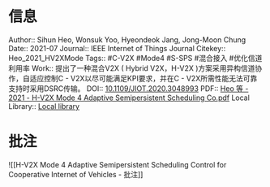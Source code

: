 # 信息
Author:: Sihun Heo, Wonsuk Yoo, Hyeondeok Jang, Jong-Moon Chung
Date:: 2021-07
Journal:: IEEE Internet of Things Journal
Citekey:: Heo_2021_HV2XMode
Tags:: #C-V2X #Mode4 #S-SPS #混合接入 #优化信道利用率 
Work:: 提出了一种混合V2X ( Hybrid V2X，H-V2X )方案采用异构信道协作，自适应控制C - V2X以尽可能满足KPI要求，并在C - V2X所需性能无法可靠支持时采用DSRC传输。
DOI:: [10.1109/JIOT.2020.3048993](https://doi.org/10.1109/JIOT.2020.3048993)
PDF:: [Heo 等 - 2021 - H-V2X Mode 4 Adaptive Semipersistent Scheduling Co.pdf](zotero://open-pdf/library/items/AN2GHDM3)
Local Library:: [Local library](zotero://select/items/1_NDSVCI8R)

# 批注
![[H-V2X Mode 4 Adaptive Semipersistent Scheduling Control for Cooperative Internet of Vehicles - 批注]]